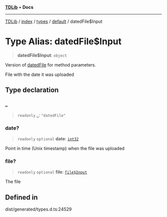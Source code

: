 [**TDLib**](../../../../../../README.md) • **Docs**

***

[TDLib](../../../../../../modules.md) / [index](../../../../../README.md) / [types](../../../README.md) / [default](../README.md) / datedFile$Input

# Type Alias: datedFile$Input

> **datedFile$Input**: `object`

Version of [datedFile](datedFile.md) for method parameters.

File with the date it was uploaded

## Type declaration

### \_

> `readonly` **\_**: `"datedFile"`

### date?

> `readonly` `optional` **date**: [`int32`](int32.md)

Point in time (Unix timestamp) when the file was uploaded

### file?

> `readonly` `optional` **file**: [`file$Input`](file$Input.md)

The file

## Defined in

dist/generated/types.d.ts:24529
